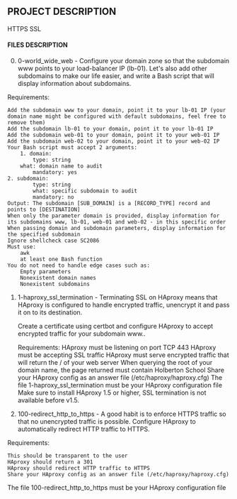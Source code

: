## PROJECT DESCRIPTION
HTTPS SSL

#### FILES DESCRIPTION
0. 0-world_wide_web - Configure your domain zone so that the subdomain www points to your load-balancer IP (lb-01). Let\'s also add other subdomains to make our life easier, and write a Bash script that will display information about subdomains.

Requirements:

    Add the subdomain www to your domain, point it to your lb-01 IP (your domain name might be configured with default subdomains, feel free to remove them)
    Add the subdomain lb-01 to your domain, point it to your lb-01 IP
    Add the subdomain web-01 to your domain, point it to your web-01 IP
    Add the subdomain web-02 to your domain, point it to your web-02 IP
    Your Bash script must accept 2 arguments:
        1. domain:
	        type: string
		what: domain name to audit
    		mandatory: yes
	2. subdomain:
	        type: string
	        what: specific subdomain to audit
	        mandatory: no
    Output: The subdomain [SUB_DOMAIN] is a [RECORD_TYPE] record and points to [DESTINATION]
    When only the parameter domain is provided, display information for its subdomains www, lb-01, web-01 and web-02 - in this specific order
    When passing domain and subdomain parameters, display information for the specified subdomain
    Ignore shellcheck case SC2086
    Must use:
        awk
        at least one Bash function
    You do not need to handle edge cases such as:
        Empty parameters
        Nonexistent domain names
        Nonexistent subdomains

1. 1-haproxy_ssl_termination - Terminating SSL on HAproxy  means that HAproxy is configured to handle encrypted traffic, unencrypt it and pass it on to its destination.

	Create a certificate using certbot and configure HAproxy to accept encrypted traffic for your subdomain www..

	Requirements:
	    HAproxy must be listening on port TCP 443
	    HAproxy must be accepting SSL traffic
	    HAproxy must serve encrypted traffic that will return the / of your web server
	    When querying the root of your domain name, the page returned must contain Holberton School
	    Share your HAproxy config as an answer file (/etc/haproxy/haproxy.cfg)
       The file 1-haproxy_ssl_termination must be your HAproxy configuration file
       Make sure to install HAproxy 1.5 or higher, SSL termination is not available before v1.5.

2. 100-redirect_http_to_https - A good habit is to enforce HTTPS traffic so that no unencrypted traffic is possible. Configure HAproxy to automatically redirect HTTP traffic to HTTPS.

Requirements:

    This should be transparent to the user
    HAproxy should return a 301
    HAproxy should redirect HTTP traffic to HTTPS
    Share your HAproxy config as an answer file (/etc/haproxy/haproxy.cfg)
The file 100-redirect_http_to_https must be your HAproxy configuration file